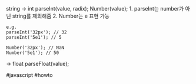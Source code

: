 string -> int
	parseInt(value, radix);
	Number(value);
	1. parseInt는 number가 아닌 string를 제외해줌
	2. Number는 e 표현 가능
	
	e.g.
	parseInt('32px'); // 32
	parseInt('5e1'); // 5
	
	Number('32px'); // NaN
	Number('5e1'); // 50

-> float
parseFloat(value);


#javascript #howto